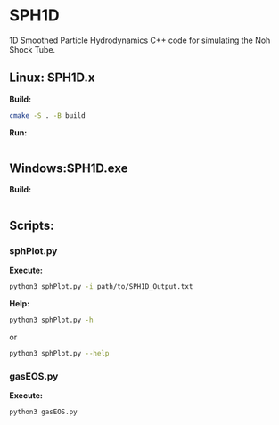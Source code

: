 # SPH1D
1D Smoothed Particle Hydrodynamics C++ code for simulating the Noh Shock Tube.

## Linux: SPH1D.x

**Build:**
```bash
cmake -S . -B build
```
**Run:**
```bash
```

## Windows:SPH1D.exe

**Build:**
```powershell
```

## Scripts:

### sphPlot.py

**Execute:**
```bash
python3 sphPlot.py -i path/to/SPH1D_Output.txt
```
**Help:**
```bash
python3 sphPlot.py -h
```
or
```bash
python3 sphPlot.py --help
```

### gasEOS.py
**Execute:**
```bash
python3 gasEOS.py
```
